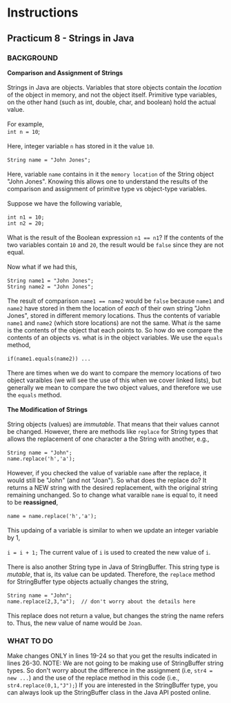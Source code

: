 # Instructions

## Practicum 8 - Strings in Java

### BACKGROUND<br>
**Comparison and Assignment of Strings**<br><br>
Strings in Java are objects. Variables that store objects contain
the *location* of the object in memory, and not the object
itself. Primitive type variables, on the other hand (such as int, double, char, and boolean) hold the actual value.<br><br>
For example,<br>
`int n = 10`;<br><br>
Here, integer variable `n` has stored in it the value `10`.<br><br>
`String name = "John Jones";`<br><br>
Here, variable `name` contains in it the `memory location` of the
String object "John Jones". Knowing this allows one to understand the results of the comparison and assignment of primitve type vs object-type variables.
<br><br>
Suppose we have the following variable,<br><br>
`int n1 = 10;`<br>
`int n2 = 20;`
<br><br>
What is the result of the Boolean expression `n1 == n1`? If
the contents of the two variables contain `10` and `20`, the result would be `false` since they are not equal.<br><br>
Now what if we had this,<br><br>
`String name1 = "John Jones";`<br>
`String name2 = "John Jones";`
<br><br>
The result of comparison `name1 == name2` would be `false` because `name1` and `name2` have stored in them the location of *each*
of their own string "John Jones", stored in different
memory locations. Thus the contents of variable `name1` and `name2`
(which store locations) are not the same. What *is* the same is the 
contents of the object
that each points to. So how do we compare the contents of an
objects vs. what is in the object variables. We use the `equals`
method,<br><br>
`if(name1.equals(name2)) ...`
<br><br>
There are times when we do want to compare the memory locations
of two object varaibles (we will see the use of this when we
cover linked lists), but generally we mean to compare the two
object values, and therefore we use the `equals` method.
<br><br>
**The Modification of Strings**
<br><br>
String objects (values) are *immutable*. That means that their
values cannot be changed. However, there are methods like
`replace` for String types that allows the replacement of
one character a the String with another, e.g.,
<br><br>
`String name = "John";`<br>
`name.replace('h','a');`
<br><br>
However, if you checked the value of variable `name` after the
replace, it would still be "John" (and not "Joan"). So what does
the replace do? It returns a NEW string with the desired
replacement, with the original string remaining unchanged. So
to change what varaible `name` is equal to, it need to be
**reassigned**,<br><br>
`name = name.replace('h','a');`<br><br>
This updaing of a variable is similar to when we update
an integer variable by 1,<br><br>
`i = i + 1;`
The current value of `i` is used to created the new 
value of `i`.
<br><br>
There is also another String type in Java of StringBuffer.
This string type is *mutable*, that is, its value can be
updated. Therefore, the `replace` method for StringBuffer
type objects actually changes the string,<br><br>
`String name = "John";`<br>
`name.replace(2,3,"a");  // don't worry about the details here`<br>
<br>
This replace does not return a value, but changes the string
the name refers to. Thus, the new value of name would be
`Joan`.
<br>
### WHAT TO DO<br>
Make changes ONLY in lines 19-24 so that you get the results
indicated in lines 26-30. NOTE: We are not going to be making
use of StringBuffer string types. So don't worry about the
difference in the assignment (i.e, `str4 = new ...`) and the use 
of the replace method in this code (i.e., `str4.replace(0,1,"J");`)
If you are interested in the StringBuffer type, you can always
look up the StringBuffer class in the Java API posted online.
